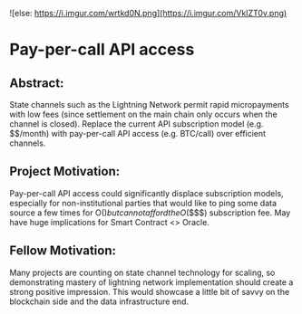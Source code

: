 ![else: https://i.imgur.com/wrtkd0N.png](https://i.imgur.com/VkIZT0v.png)

# Pay-per-call API access 

## Abstract: 
State channels such as the Lightning Network permit rapid micropayments with low fees (since settlement on the main chain only occurs when the channel is closed). Replace the current API subscription model (e.g. $$/month) with pay-per-call API access (e.g. BTC/call) over efficient channels.

## Project Motivation: 
Pay-per-call API access could significantly displace subscription models, especially for non-institutional parties that would like to ping some data source a few times for O($) but cannot afford the O($$$$) subscription fee. May have huge implications for Smart Contract <> Oracle.

## Fellow Motivation: 
Many projects are counting on state channel technology for scaling, so demonstrating mastery of lightning network implementation should create a strong positive impression. This would showcase a little bit of savvy on the blockchain side and the data infrastructure end.
